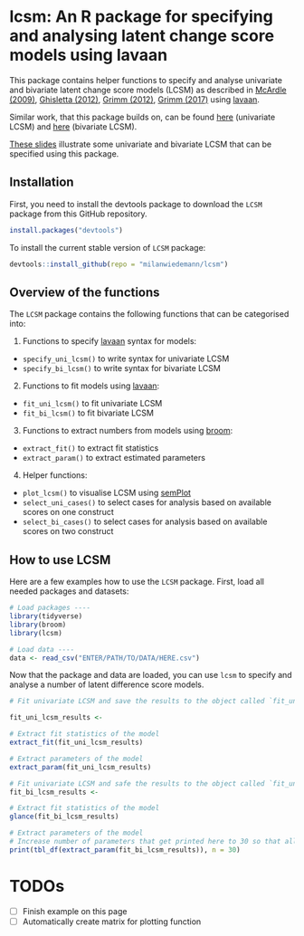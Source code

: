 # lcsm: An R package for specifying and analysing latent change score models using lavaan

This package contains helper functions to specify and analyse univariate and bivariate latent change score models (LCSM) as described in [McArdle (2009)](http://www.annualreviews.org/doi/10.1146/annurev.psych.60.110707.163612), [Ghisletta (2012)](https://doi.org/10.1080/10705511.2012.713275), [Grimm (2012)](https://doi.org/10.1080/10705511.2012.659627), [Grimm (2017)](https://www.guilford.com/books/Growth-Modeling/Grimm-Ram-Estabrook/9781462526062) using [lavaan](http://lavaan.ugent.be/).

Similar work, that this package builds on, can be found [here](https://quantdev.ssri.psu.edu/tutorials/growth-modeling-chapter-16-introduction-latent-change-score-modeling) (univariate LCSM) and [here](https://quantdev.ssri.psu.edu/tutorials/growth-modeling-chapter-17-multivariate-latent-change-score-models) (bivariate LCSM).

[These slides](https://docs.google.com/presentation/d/1q-SVbTA6n_HiC1bLjmCWySk1_b2u6rj12XrfK8-WEE0/edit?usp=sharing) illustrate some univariate and bivariate LCSM that can be specified using this package.

## Installation

First, you need to install the devtools package to download the `LCSM` package from this GitHub repository.

```r
install.packages("devtools")
```

To install the current stable version of `LCSM` package:

```r
devtools::install_github(repo = "milanwiedemann/lcsm")
```


## Overview of the functions

The `LCSM` package contains the following functions that can be categorised into:

1. Functions to specify [lavaan](http://lavaan.ugent.be/) syntax for models:
  - `specify_uni_lcsm()` to write syntax for univariate LCSM
  - `specify_bi_lcsm()` to write syntax for bivariate LCSM
  
2. Functions to fit models using [lavaan](http://lavaan.ugent.be/):
  - `fit_uni_lcsm()` to fit univariate LCSM
  - `fit_bi_lcsm()` to fit bivariate LCSM
  
3. Functions to extract numbers from models using [broom](https://broom.tidyverse.org/):
  - `extract_fit()` to extract fit statistics
  - `extract_param()` to extract estimated parameters
  
4. Helper functions:
  - `plot_lcsm()` to visualise LCSM using [semPlot](http://sachaepskamp.com/semPlot)
  - `select_uni_cases()` to select cases for analysis based on available scores on one construct
  - `select_bi_cases()` to select cases for analysis based on available scores on two construct

## How to use LCSM

Here are a few examples how to use the `LCSM` package.
First, load all needed packages and datasets:

```r
# Load packages ----
library(tidyverse)
library(broom) 
library(lcsm) 

# Load data ----
data <- read_csv("ENTER/PATH/TO/DATA/HERE.csv")

```

Now that the package and data are loaded, you can use `lcsm` to specify and analyse a number of latent difference score models.

```r
# Fit univariate LCSM and save the results to the object called `fit_uni_lcsm_results`

fit_uni_lcsm_results <- 

# Extract fit statistics of the model
extract_fit(fit_uni_lcsm_results)

# Extract parameters of the model
extract_param(fit_uni_lcsm_results)
```

```r
# Fit univariate LCSM and safe the results to the object called `fit_uni_LCSM_results`
fit_bi_lcsm_results <- 

# Extract fit statistics of the model
glance(fit_bi_lcsm_results)

# Extract parameters of the model
# Increase number of parameters that get printed here to 30 so that all get printed in the output
print(tbl_df(extract_param(fit_bi_lcsm_results)), n = 30)
```

# TODOs
- [ ] Finish example on this page
- [ ] Automatically create matrix for plotting function
